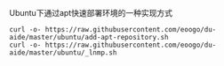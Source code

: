 Ubuntu下通过apt快速部署环境的一种实现方式

```shell
curl -o- https://raw.githubusercontent.com/eoogo/du-aide/master/ubuntu/add-apt-repository.sh
curl -o- https://raw.githubusercontent.com/eoogo/du-aide/master/ubuntu/_lnmp.sh
```